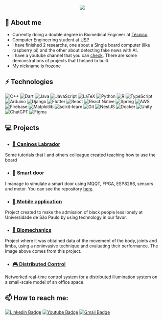 <p align="center">
<img src="https://user-images.githubusercontent.com/51465482/235374392-bb2147fa-5b66-47af-ba06-3b603338aaa2.gif" />
</p>

## 🦆 About me
- Currently doing a double degree in Biomedical Engineer at <a href="https://tecnico.ulisboa.pt/pt/">Técnico</a> 
- Computer Engineering student at <a href="https://www5.usp.br/">USP</a>
- I have finished 2 researchs, one about a Single board computer (like raspberry pi) and the other about detecting fake news with AI.
- I have a youtube channel that you can [check](https://www.youtube.com/@guilhermefrancisco1956/videos). There are some demonstrations of projects that I helped to built.
- My nickname is frozone

## ⚡ Technologies
![C++](https://img.shields.io/badge/c++-%2300599C.svg?style=for-the-badge&logo=c%2B%2B&logoColor=white)
![Dart](https://img.shields.io/badge/dart-%230175C2.svg?style=for-the-badge&logo=dart&logoColor=white)
![Java](https://img.shields.io/badge/java-%23ED8B00.svg?style=for-the-badge&logo=openjdk&logoColor=white)
![JavaScript](https://img.shields.io/badge/javascript-%23323330.svg?style=for-the-badge&logo=javascript&logoColor=%23F7DF1E)
![LaTeX](https://img.shields.io/badge/latex-%23008080.svg?style=for-the-badge&logo=latex&logoColor=white)
![Python](https://img.shields.io/badge/python-3670A0?style=for-the-badge&logo=python&logoColor=ffdd54)
![R](https://img.shields.io/badge/r-%23276DC3.svg?style=for-the-badge&logo=r&logoColor=white)
![TypeScript](https://img.shields.io/badge/typescript-%23007ACC.svg?style=for-the-badge&logo=typescript&logoColor=white)
![Arduino](https://img.shields.io/badge/-Arduino-00979D?style=for-the-badge&logo=Arduino&logoColor=white)
![Django](https://img.shields.io/badge/django-%23092E20.svg?style=for-the-badge&logo=django&logoColor=white)
![Flutter](https://img.shields.io/badge/Flutter-%2302569B.svg?style=for-the-badge&logo=Flutter&logoColor=white)
![React](https://img.shields.io/badge/react-%2320232a.svg?style=for-the-badge&logo=react&logoColor=%2361DAFB)
![React Native](https://img.shields.io/badge/react_native-%2320232a.svg?style=for-the-badge&logo=react&logoColor=%2361DAFB)
![Spring](https://img.shields.io/badge/spring-%236DB33F.svg?style=for-the-badge&logo=spring&logoColor=white)
![AWS](https://img.shields.io/badge/AWS-%23FF9900.svg?style=for-the-badge&logo=amazon-aws&logoColor=white)
![Firebase](https://img.shields.io/badge/firebase-%23039BE5.svg?style=for-the-badge&logo=firebase)
![Matplotlib](https://img.shields.io/badge/Matplotlib-%23ffffff.svg?style=for-the-badge&logo=Matplotlib&logoColor=black)
![scikit-learn](https://img.shields.io/badge/scikit--learn-%23F7931E.svg?style=for-the-badge&logo=scikit-learn&logoColor=white)
![Git](https://img.shields.io/badge/git-%23F05033.svg?style=for-the-badge&logo=git&logoColor=white)
![NestJS](https://img.shields.io/badge/nestjs-%23E0234E.svg?style=for-the-badge&logo=nestjs&logoColor=white)
![Docker](https://img.shields.io/badge/docker-%230db7ed.svg?style=for-the-badge&logo=docker&logoColor=white)
![Unity](https://img.shields.io/badge/unity-%23000000.svg?style=for-the-badge&logo=unity&logoColor=white)
![ChatGPT](https://img.shields.io/badge/chatGPT-74aa9c?style=for-the-badge&logo=openai&logoColor=white)
![Figma](https://img.shields.io/badge/figma-%23F24E1E.svg?style=for-the-badge&logo=figma&logoColor=white)
<!--
** More badges: https://github.com/Ileriayo/markdown-badges
-->

## 💻 Projects
-  ### [🐶 Caninos Labrador](https://caninosloucos.blogspot.com/)

Some tutorials that I and others colleague created teaching how to use the board

- ### [📡 Smart door](https://www.youtube.com/watch?v=DjJHu_2_ido)

 I manage to simulate a smart door using MQQT, FPGA, ESP8266, sensors and motor. You can see the repository [here](https://github.com/guilherme-francisco/Lab-DigII/tree/master).

- ### [📱 Mobile application](https://play.google.com/store/apps/details?id=com.app_ods.exusp)

Project created to make the admission of black people less lonely at Universidade de São Paulo by using technology in our favor.

- ### [🦾 Biomechanics](https://github.com/mhteixeira/biomechanics-assignments)
Project where it was obtained data of the movement of the body, joints and limbs, using a noninvasive technique and evaluating their performance. The image above comes from this project.

- ### [🎮 Distributed Control](https://github.com/mhteixeira/distributed_control_assignments)

Networked real-time control system for a distributed illumination system on a small-scale model of an office space.

## 📫 How to reach me:
[![Linkedin Badge](https://img.shields.io/badge/-guilhermemfran-blue?style=flat-square&logo=Linkedin&logoColor=white&link=https://www.linkedin.com/in/anirudhemmadi/)](https://www.linkedin.com/in/guilhermemfran/)
[![Youtube Badge](https://img.shields.io/badge/-guilhermefrancisco1956-darkred?style=flat-square&logo=youtube&logoColor=white&link=https://www.youtube.com/c/koolkanna)](https://www.youtube.com/@guilhermefrancisco1956/)
[![Gmail Badge](https://img.shields.io/badge/-guilherme.francisco@usp.br-c14438?style=flat-square&logo=Gmail&logoColor=white&link=mailto:kanna6501@gmail.com)](mailto:guilherme.francisco@usp.br)
<!--
**guilherme-francisco/guilherme-francisco** is a ✨ _special_ ✨ repository because its `README.md` (this file) appears on your GitHub profile.

Here are some ideas to get you started:

- 🔭 I’m currently working on ...
- 🌱 I’m currently learning ...
- 👯 I’m looking to collaborate on ...
- 🤔 I’m looking for help with ...
- 💬 Ask me about ...
- 📫 How to reach me: ...
- 😄 Pronouns: ...
- ⚡ Fun fact: ...
-->
